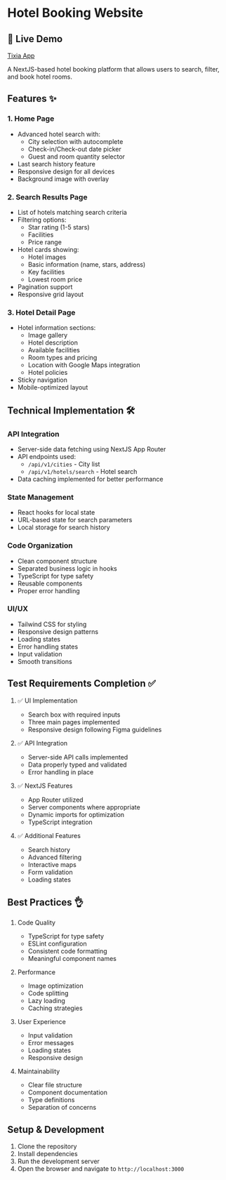 # Hotel Booking Website

## 🚀 Live Demo
[Tixia App](https://tixia.vercel.app)

A NextJS-based hotel booking platform that allows users to search, filter, and book hotel rooms.

## Features ✨

### 1. Home Page
- Advanced hotel search with:
  - City selection with autocomplete
  - Check-in/Check-out date picker
  - Guest and room quantity selector
- Last search history feature
- Responsive design for all devices
- Background image with overlay

### 2. Search Results Page
- List of hotels matching search criteria
- Filtering options:
  - Star rating (1-5 stars)
  - Facilities
  - Price range
- Hotel cards showing:
  - Hotel images
  - Basic information (name, stars, address)
  - Key facilities
  - Lowest room price
- Pagination support
- Responsive grid layout

### 3. Hotel Detail Page
- Hotel information sections:
  - Image gallery
  - Hotel description
  - Available facilities
  - Room types and pricing
  - Location with Google Maps integration
  - Hotel policies
- Sticky navigation
- Mobile-optimized layout

## Technical Implementation 🛠

### API Integration
- Server-side data fetching using NextJS App Router
- API endpoints used:
  - `/api/v1/cities` - City list
  - `/api/v1/hotels/search` - Hotel search
- Data caching implemented for better performance

### State Management
- React hooks for local state
- URL-based state for search parameters
- Local storage for search history

### Code Organization
- Clean component structure
- Separated business logic in hooks
- TypeScript for type safety
- Reusable components
- Proper error handling

### UI/UX
- Tailwind CSS for styling
- Responsive design patterns
- Loading states
- Error handling states
- Input validation
- Smooth transitions

## Test Requirements Completion ✅

1. ✅ UI Implementation
   - Search box with required inputs
   - Three main pages implemented
   - Responsive design following Figma guidelines

2. ✅ API Integration
   - Server-side API calls implemented
   - Data properly typed and validated
   - Error handling in place

3. ✅ NextJS Features
   - App Router utilized
   - Server components where appropriate
   - Dynamic imports for optimization
   - TypeScript integration

4. ✅ Additional Features
   - Search history
   - Advanced filtering
   - Interactive maps
   - Form validation
   - Loading states

## Best Practices 👌

1. Code Quality
   - TypeScript for type safety
   - ESLint configuration
   - Consistent code formatting
   - Meaningful component names

2. Performance
   - Image optimization
   - Code splitting
   - Lazy loading
   - Caching strategies

3. User Experience
   - Input validation
   - Error messages
   - Loading states
   - Responsive design

4. Maintainability
   - Clear file structure
   - Component documentation
   - Type definitions
   - Separation of concerns

## Setup & Development

1. Clone the repository
2. Install dependencies
3. Run the development server
4. Open the browser and navigate to `http://localhost:3000`

